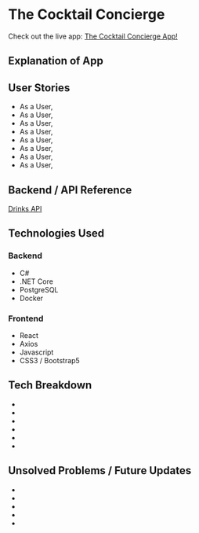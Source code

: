 # The Cocktail Concierge
Check out the live app: [The Cocktail Concierge App!](https://the-cocktail-concierge.herokuapp.com/)

## Explanation of App


## User Stories
- As a User,
- As a User,
- As a User,
- As a User,
- As a User,
- As a User,
- As a User,
- As a User,

## Backend / API Reference
[Drinks API](https://cocktail-concierge.herokuapp.com/drinks)

## Technologies Used

### Backend

- C#
- .NET Core
- PostgreSQL
- Docker

### Frontend

- React
- Axios
- Javascript
- CSS3 / Bootstrap5

## Tech Breakdown
-
-
-
-
-
-

## Unsolved Problems / Future Updates
-   
-
-   
-
-
